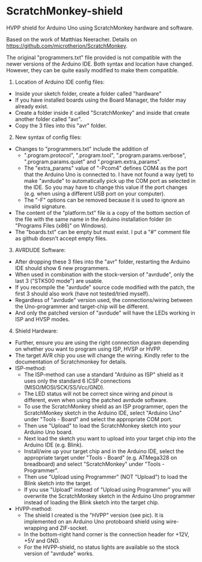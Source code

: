 # ScratchMonkey-shield
HVPP shield for Arduino Uno using ScratchMonkey hardware and software. 

Based on the work of Matthias Neeracher. Details on https://github.com/microtherion/ScratchMonkey. 

The original "programmers.txt" file provided is not compatible with the newer versions of the Arduino IDE. 
Both syntax and location have changed. However, they can be quite easily modified to make them compatible. 

1. Location of Arduino IDE config files: 
- Inside your sketch folder, create a folder called "hardware" 
- If you have installed boards using the Board Manager, the folder may already exist. 
- Create a folder inside it called "ScratchMonkey" and inside that create another folder called "avr". 
- Copy the 3 files into this "avr" folder. 

2. New syntax of config files: 
- Changes to "programmers.txt" include the addition of 
    - ".program.protocol", ".program.tool", ".program.params.verbose", ".program.params.quiet" and ".program.extra_params". 
    - The "extra_params" value of "-Pcom4" defines COM4 as the port that the Arduino Uno is connected to. I have not found a way (yet) to make "avrdude" to automatically pick up the COM port as selected in the IDE. So you may have to change this value if the port changes (e.g. when using a different USB port on your computer). 
    - The "-F" options can be removed because it is used to ignore an invalid signature. 
- The content of the "platform.txt" file is a copy of the bottom section of the file with the same name in the Arduino installation folder (in "Programs Files (x86)" on Windows). 
- The "boards.txt" can be empty but must exist. I put a "#" comment file as github doesn't accept empty files. 

3. AVRDUDE Software: 
- After dropping these 3 files into the "avr" folder, restarting the Arduino IDE should show 6 new programmers. 
- When used in combination with the stock-version of "avrdude", only the last 3 ("STK500 mode") are usable. 
- If you recompile the "avrdude" source code modified with the patch, the first 3 should also work (have not tested/tried myself). 
- Regardless of "avrdude" version used, the connections/wiring between the Uno-programmer and target-chip will be different. 
- And only the patched version of "avrdude" will have the LEDs working in ISP and HVSP modes. 

4. Shield Hardware: 
- Further, ensure you are using the right connection diagram depending on whether you want to program using ISP, HVSP or HVPP. 
- The target AVR chip you use will change the wiring. Kindly refer to the documentation of Scratchmonkey for details. 
- ISP-method: 
  - The ISP-method can use a standard "Arduino as ISP" shield as it uses only the standard 6 ICSP connections (MISO/MOSI/SCK/SS/Vcc/GND). 
  - The LED status will not be correct since wiring and pinout is different, even when using the patched avrdude software. 
  - To use the ScratchMonkey shield as an ISP programmer, open the ScratchMonkey sketch in the Arduino IDE, select "Arduino Uno" under "Tools - Board" and select the appropriate COM port. 
  - Then use "Upload" to load the ScratchMonkey sketch into your Arduino Uno board. 
  - Next load the sketch you want to upload into your target chip into the Arduino IDE (e.g. Blink). 
  - Install/wire up your target chip and in the Arduino IDE, select the appropriate target under "Tools - Board" (e.g. ATMega328 on breadboard) and select "ScratchMonkey" under "Tools - Programmer". 
  - Then use "Upload using Programmer" (NOT "Upload") to load the Blink sketch into the target. 
  - If you use "Upload" instead of "Upload using Programmer" you will overwrite the ScratchMonkey sketch in the Arduino Uno programmer instead of loading the Blink sketch into the target chip. 
- HVPP-method: 
  - The shield I created is the "HVPP" version (see pic). It is implemented on an Arduino Uno protoboard shield using wire-wrapping and ZIF-socket. 
  - In the bottom-right hand corner is the connection header for +12V, +5V and GND. 
  - For the HVPP-shield, no status lights are available so the stock version of "avrdude" works. 

